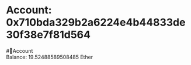 
Account: 0x710bda329b2a6224e4b44833de30f38e7f81d564
===================================================
  
#📜Account  
Balance: 19.52488589508485 Ether